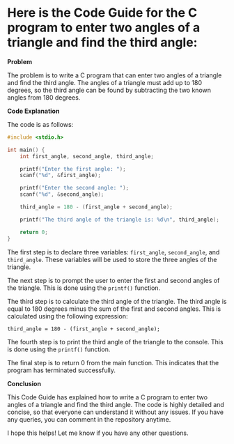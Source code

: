 # Here is the Code Guide for the C program to enter two angles of a triangle and find the third angle:

**Problem**

The problem is to write a C program that can enter two angles of a triangle and find the third angle. The angles of a triangle must add up to 180 degrees, so the third angle can be found by subtracting the two known angles from 180 degrees.

**Code Explanation**

The code is as follows:

```c
#include <stdio.h>

int main() {
    int first_angle, second_angle, third_angle;

    printf("Enter the first angle: ");
    scanf("%d", &first_angle);

    printf("Enter the second angle: ");
    scanf("%d", &second_angle);

    third_angle = 180 - (first_angle + second_angle);

    printf("The third angle of the triangle is: %d\n", third_angle);

    return 0;
}
```

The first step is to declare three variables: `first_angle`, `second_angle`, and `third_angle`. These variables will be used to store the three angles of the triangle.

The next step is to prompt the user to enter the first and second angles of the triangle. This is done using the `printf()` function.

The third step is to calculate the third angle of the triangle. The third angle is equal to 180 degrees minus the sum of the first and second angles. This is calculated using the following expression:

```
third_angle = 180 - (first_angle + second_angle);
```

The fourth step is to print the third angle of the triangle to the console. This is done using the `printf()` function.

The final step is to return 0 from the main function. This indicates that the program has terminated successfully.

**Conclusion**

This Code Guide has explained how to write a C program to enter two angles of a triangle and find the third angle. The code is highly detailed and concise, so that everyone can understand it without any issues. If you have any queries, you can comment in the repository anytime.

I hope this helps! Let me know if you have any other questions.